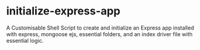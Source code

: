 # initialize-express-app
A Customisable Shell Script to create and initialize an Express app installed with express, mongoose ejs, essential folders, and an index driver file with essential logic.
